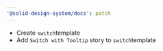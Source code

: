 ```yaml
---
'@solid-design-system/docs': patch
---
```


- Create `switch`template
- Add `Switch with Tooltip` story to `switch`template
